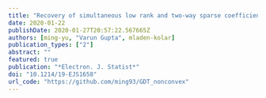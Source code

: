 ```yaml
---
title: "Recovery of simultaneous low rank and two-way sparse coefficient matrices, a nonconvex approach"
date: 2020-01-22
publishDate: 2020-01-27T20:57:22.567665Z
authors: [ming-yu, "Varun Gupta", mladen-kolar]
publication_types: ["2"]
abstract: ""
featured: true
publication: "*Electron. J. Statist*"
doi: "10.1214/19-EJS1658"
url_code: "https://github.com/ming93/GDT_nonconvex"
---
```

